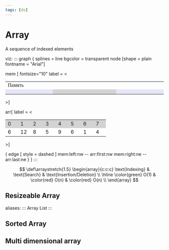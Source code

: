 ```yaml
---
tags: [ds]
---
```


# Array

<!--
## as ADT

- !mark[](q) Массив из одного элемента также называют вектором
- !mark[](q) Массив из двух элементов также называют матрицей

## as Data Structure
-->

A sequence of indexed elements

viz:
:::
graph {
	splines = line
bgcolor = transparent
node [shape = plain fontname = "Arial"]

mem [ fontsize="10" label = <

<table border="0" cellborder="1" cellspacing="0">
	<tr>
		<td border="0" colspan="20" align="left">
			<font face="Fantasque Sans Mono" point-size="12">Память</font>
		</td>
	</tr>
	<tr>
		<td width="16" height="16" bgcolor="lavender"></td>
		<td width="16" height="16" bgcolor="lavender"></td>
		<td width="16" height="16" bgcolor="lavender"></td>
		<td width="16" height="16" bgcolor="lavender"></td>
		<td width="16" height="16" bgcolor="lavender"></td>
		<td width="16" height="16" bgcolor="lavender"></td>
		<td port="left" width="16" bgcolor="lightgray"></td>
		<td width="16" height="16" bgcolor="lightgray"></td>
		<td width="16" height="16" bgcolor="lightgray"></td>
		<td width="16" height="16" bgcolor="lightgray"></td>
		<td width="16" height="16" bgcolor="lightgray"></td>
		<td width="16" height="16" bgcolor="lightgray"></td>
		<td width="16" height="16" bgcolor="lightgray"></td>
		<td port="right" width="16" height="16" bgcolor="lightgray"></td>
		<td width="16" height="16" bgcolor="lavender"></td>
		<td width="16" height="16" bgcolor="lavender"></td>
		<td width="16" height="16" bgcolor="lavender"></td>
		<td width="16" height="16" bgcolor="lavender"></td>
		<td width="16" height="16" bgcolor="lavender"></td>
		<td width="16" height="16" bgcolor="lavender"></td>
	</tr>
</table>>]

arr[ label = <
<table border="0" cellborder="1" cellspacing="0">
<tr>
<td port="first" width="24" bgcolor="lightgray">0</td>
<td width="24" height="24" bgcolor="lightgray">1</td>
<td width="24" height="24" bgcolor="lightgray">2</td>
<td width="24" height="24" bgcolor="lightgray">3</td>
<td width="24" height="24" bgcolor="lightgray">4</td>
<td width="24" height="24" bgcolor="lightgray">5</td>
<td width="24" height="24" bgcolor="lightgray">6</td>
<td port="last" width="24" height="24" bgcolor="lightgray">7</td>
</tr>
<tr>
<td bgcolor="white">6</td>
<td bgcolor="white">12</td>
<td bgcolor="white">8</td>
<td bgcolor="white">5</td>
<td bgcolor="white">9</td>
<td bgcolor="white">6</td>
<td bgcolor="white">1</td>
<td bgcolor="white">4</td>
</tr>
</table>>]

{
	edge [ style = dashed ]
	mem:left:nw -- arr:first:nw 
	mem:right:ne -- arr:last:ne
}
}
:::

$$
\def\arraystretch{1.5}
\begin{array}{c:c:c}
  \text{Indexing} & 
  \text{Search} & 
  \text{Insertion/Deletion} \\
  \hline
  \color{green} O(1) & 
  \color{red} O(n) & 
  \color{red} O(n) \\
\end{array}
$$

<!--
- !mark[](check) Indexing takes $O(1)$ time
- !mark[](cross) Search takes $O(n)$ time because it requres checking every element
- !mark[](cross) Insertion/deletion takes $O(n)$ time because following elements are shifted one position left/right
- !mark[](cross) Requires a _contiguous chunk of memory_ to allocate
- !mark[](cross) Has fixed size
- !mark[](q) Поскольку элементы расположены в смежных областях памяти, перебор значений выполняется быстрее, чем в других структурах из-за меньшего количества неудачных обращений к кэш-памяти
- !mark[](info) A string can be implemented as an array of chars 
- !mark[](info) Используются как сами по себе, так и в рамках других структур данных, таких как список, стек, куча, очередь с приоритетом, хэш-таблица

-->

## Resizeable Array

aliases:
:::
Array List
:::

## Sorted Array


## Multi dimensional array

